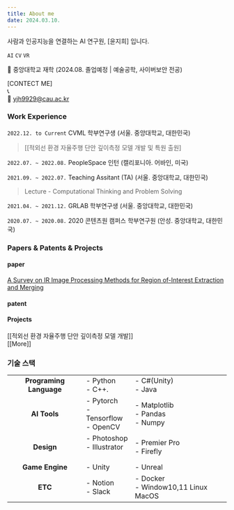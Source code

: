 ```yaml
---
title: About me
date: 2024.03.10.
---
```

사람과 인공지능을 연결하는 AI 연구원, [윤지희] 입니다.

`AI` `CV` `VR`

🏫 중앙대학교 재학
(2024.08. 졸업예정 | 예술공학, 사이버보안 전공)

[CONTECT ME]</br>
📞</br>
📩 [yjh9929@cau.ac.kr](mailto:yjh9929@cau.ac.kr)</br>

### Work Experience
`2022.12. to Current` CVML 학부연구생 (서울. 중앙대학교, 대한민국)
>[[적외선 환경 자율주행 단안 깊이측정 모델 개발 및 특원 출원]

`2022.07. ~ 2022.08.` PeopleSpace 인턴 (캘리포니아. 어바인, 미국)

`2021.09. ~ 2022.07.` Teaching Assitant (TA) (서울. 중앙대학교, 대한민국)

>Lecture - Computational Thinking and Problem Solving

`2021.04. ~ 2021.12.` GRLAB 학부연구생 (서울. 중앙대학교, 대한민국)

`2020.07. ~ 2020.08.` 2020 콘텐츠원 캠퍼스 학부연구원 (안성. 중앙대학교, 대한민국)
### Papers & Patents & Projects
#### paper
[A Survey on IR Image Processing Methods for Region of-Interest Extraction and Merging](https://www.dbpia.co.kr/journal/articleDetail?nodeId=NODE11522840&nodeId=NODE11522840&medaTypeCode=185005&isPDFSizeAllowed=true&locale=ko&articleTitle=A+Survey+on+IR+Image+Processing+Methods+for+Region+of-Interest+Extraction+and+Merging&articleTitleEn=A+Survey+on+IR+Image+Processing+Methods+for+Region+of-Interest+Extraction+and+Merging&language=ko_KR&hasTopBanner=true)
#### patent
#### Projects
[[적외선 환경 자율주행 단안 깊이측정 모델 개발]]</br>
[[More]]</br>

### 기술 스택

|                         |                                           |                                       |
| :---------------------: | ----------------------------------------- | ------------------------------------- |
| **Programing Language** | - Python <br>- C++.                       | - C#(Unity)<br>- Java                 |
|      **AI Tools**       | - Pytorch<br>- Tensorflow<br>- OpenCV<br> | - Matplotlib<br>- Pandas<br>- Numpy   |
|       **Design**        | - Photoshop<br>- Illustrator<br><br>      | - Premier Pro<br>- Firefly            |
|     **Game Engine**     | - Unity<br>                               | - Unreal                              |
|         **ETC**         | - Notion<br>- Slack                       | - Docker<br>- Window10,11 Linux MacOS |

